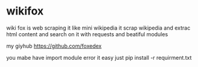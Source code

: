 # wikifox
wiki fox is web scraping it like mini wikipedia it scrap wikipedia and extrac html content and search on it with requests and beatiful modules
 
 my giyhub https://github.com/foxedex
 
 you mabe have import module error it easy just pip install -r requirment.txt
